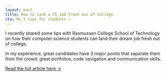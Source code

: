```yaml
---
layout: post
title: How to Land a CS Job fresh out of College
cta: My 3 tips for students →
---
```


I recently shared some tips with Rasmussen College School of Technology on how their computer science students can land their dream job fresh out of college. 

In my experience, great candidates have 3 major points that separate them from the crowd: great portfolios, code navigation and communication skills.

[Read the full article here →](https://www.rasmussen.edu/degrees/technology/blog/computer-science-skills/)

